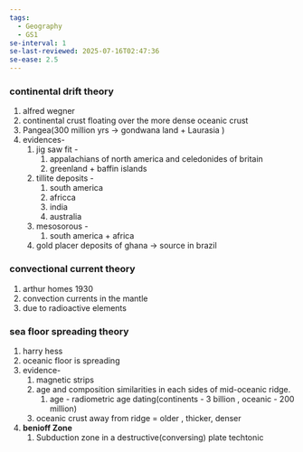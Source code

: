 ```yaml
---
tags:
  - Geography
  - GS1
se-interval: 1
se-last-reviewed: 2025-07-16T02:47:36
se-ease: 2.5
---
```

### continental drift theory
1. alfred wegner
2. continental crust floating over the more dense oceanic crust
3. Pangea(300 million yrs -> gondwana land + Laurasia )
4. evidences- 
	1. jig saw fit - 
		1. appalachians of north america and celedonides of britain
		2. greenland + baffin islands
	2. tillite deposits -
		1. south america
		2. africca
		3. india
		4. australia
	3. mesosorous - 
		1. south america + africa
	4. gold placer deposits of ghana -> source in brazil
### convectional current theory
1. arthur homes 1930
2. convection currents in the mantle 
3. due to radioactive elements
### sea floor spreading theory
1. harry hess
2. oceanic floor is spreading
3. evidence- 
	1. magnetic strips
	2. age and composition similarities in each sides of mid-oceanic ridge.
		1. age - radiometric age dating(continents - 3 billion , oceanic - 200 million)
	3. oceanic crust away from ridge = older , thicker, denser
4. **benioff Zone**
	1. Subduction zone in a destructive(conversing) plate techtonic

